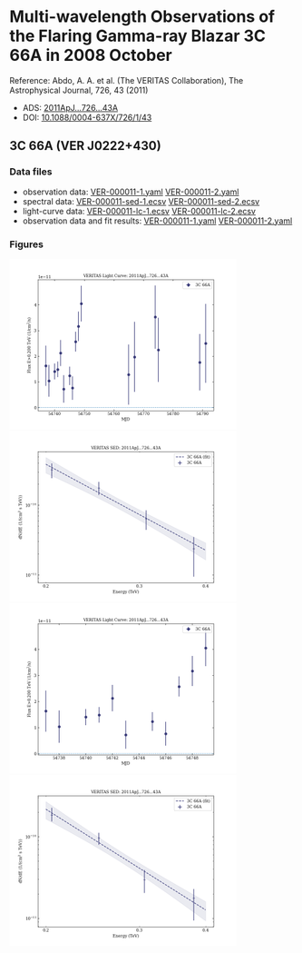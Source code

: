 # Multi-wavelength Observations of the Flaring Gamma-ray Blazar 3C 66A in 2008 October

Reference:
Abdo, A. A. et al. (The VERITAS Collaboration), The Astrophysical Journal, 726, 43 (2011)

- ADS: [2011ApJ...726...43A](http://adsabs.harvard.edu/abs/2011ApJ...726...43A)
- DOI: [10.1088/0004-637X/726/1/43](https://doi.org/10.1088/0004-637X/726/1/43)

## 3C 66A (VER J0222+430)
### Data files

- observation data: [VER-000011-1.yaml](VER-000011-1.yaml)  [VER-000011-2.yaml](VER-000011-2.yaml)
- spectral data: [VER-000011-sed-1.ecsv](VER-000011-sed-1.ecsv)  [VER-000011-sed-2.ecsv](VER-000011-sed-2.ecsv)
- light-curve data: [VER-000011-lc-1.ecsv](VER-000011-lc-1.ecsv)  [VER-000011-lc-2.ecsv](VER-000011-lc-2.ecsv)
- observation data and fit results: [VER-000011-1.yaml](VER-000011-1.yaml)  [VER-000011-2.yaml](VER-000011-2.yaml)


### Figures

<img src="figures/2011ApJ...726...43A-VER-11-1-lc.png" alt="drawing" width="400"/>
<img src="figures/2011ApJ...726...43A-VER-11-1-sed.png" alt="drawing" width="400"/>
<img src="figures/2011ApJ...726...43A-VER-11-2-lc.png" alt="drawing" width="400"/>
<img src="figures/2011ApJ...726...43A-VER-11-2-sed.png" alt="drawing" width="400"/>
